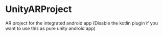 # UnityARProject
AR project for the integrated android app (Disable the kotlin plugin if you want to use this as pure unity android app)

